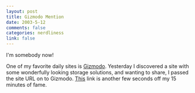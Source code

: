 ```yaml
--- 
layout: post
title: Gizmodo Mention
date: 2003-5-12
comments: false
categories: nerdliness
link: false
---
```

I'm somebody now!

One of my favorite daily sites is <a href="http://gizmodo.com/" target="_blank">Gizmodo</a>. Yesterday I discovered a site with some wonderfully looking storage solutions, and wanting to share, I passed the site URL on to Gizmodo. <a href="http://gizmodo.net/archives/002001.php#002001" target="_blank">This</a> link is another few seconds off my 15 minutes of fame.
